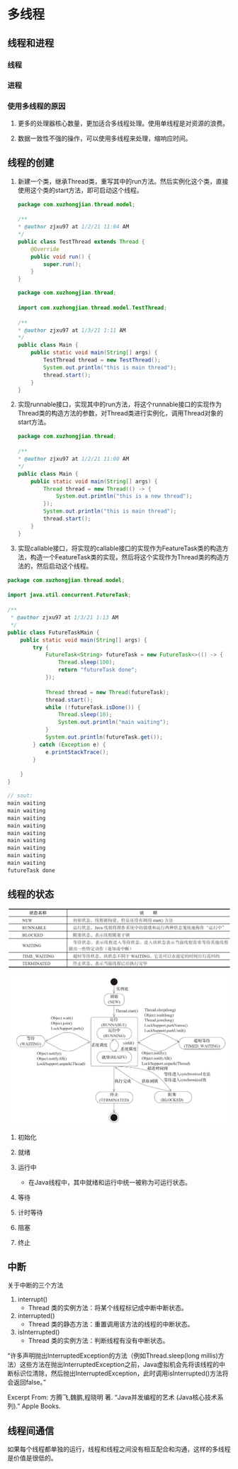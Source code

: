 # 多线程 #

## 线程和进程 ##

### 线程 ###

### 进程 ###

### 使用多线程的原因 ###

1. 更多的处理器核心数量，更加适合多线程处理。使用单线程是对资源的浪费。

2. 数据一致性不强的操作，可以使用多线程来处理，缩响应时间。

## 线程的创建 ##

1. 新建一个类，继承Thread类，重写其中的run方法。然后实例化这个类，直接使用这个类的start方法，即可启动这个线程。

    ```java
    package com.xuzhongjian.thread.model;

    /**
    * @author zjxu97 at 1/2/21 11:04 AM
    */
    public class TestThread extends Thread {
        @Override
        public void run() {
            super.run();
        }
    }
    ```

    ```java
    package com.xuzhongjian.thread;

    import com.xuzhongjian.thread.model.TestThread;

    /**
    * @author zjxu97 at 1/3/21 1:11 AM
    */
    public class Main {
        public static void main(String[] args) {
            TestThread thread = new TestThread();
            System.out.println("this is main thread");
            thread.start();
        }
    }
    ```

2. 实现runnable接口，实现其中的run方法，将这个runnable接口的实现作为Thread类的构造方法的参数，对Thread类进行实例化，调用Thread对象的start方法。

    ```java
    package com.xuzhongjian.thread;

    /**
    * @author zjxu97 at 1/2/21 11:00 AM
    */
    public class Main {
        public static void main(String[] args) {
            Thread thread = new Thread(() -> {
                System.out.println("this is a new thread");
            });
            System.out.println("this is main thread");
            thread.start();
        }
    }
    ```

3. 实现callable接口，将实现的callable接口的实现作为FeatureTask类的构造方法，构造一个FeatureTask类的实现，然后将这个实现作为Thread类的构造方法的，然后启动这个线程。

```java
package com.xuzhongjian.thread.model;

import java.util.concurrent.FutureTask;

/**
 * @author zjxu97 at 1/3/21 1:13 AM
 */
public class FutureTaskMain {
    public static void main(String[] args) {
        try {
            FutureTask<String> futureTask = new FutureTask<>(() -> {
                Thread.sleep(100);
                return "futureTask done";
            });

            Thread thread = new Thread(futureTask);
            thread.start();
            while (!futureTask.isDone()) {
                Thread.sleep(10);
                System.out.println("main waiting");
            }
            System.out.println(futureTask.get());
        } catch (Exception e) {
            e.printStackTrace();
        }

    }
}
```

```java
// sout:
main waiting
main waiting
main waiting
main waiting
main waiting
main waiting
main waiting
main waiting
main waiting
futureTask done
```

## 线程的状态 ##

![Java线程状态表](../imgs/thread_status.jpg)

![线程转化图](../imgs/thread_tans.jpg)

1. 初始化

2. 就绪

3. 运行中
   - 在Java线程中，其中就绪和运行中统一被称为可运行状态。

4. 等待

5. 计时等待

6. 阻塞

7. 终止

## 中断 ##

关于中断的三个方法

1. interrupt()
    - Thread 类的实例方法：将某个线程标记成中断中断状态。
2. interrupted()
    - Thread 类的静态方法：重置调用该方法的线程的中断状态。
3. isInterrupted()
    - Thread 类的实例方法：判断线程有没有中断状态。

“许多声明抛出InterruptedException的方法（例如Thread.sleep(long millis)方法）这些方法在抛出InterruptedException之前，Java虚拟机会先将该线程的中断标识位清除，然后抛出InterruptedException，此时调用isInterrupted()方法将会返回false。”

Excerpt From: 方腾飞,魏鹏,程晓明 著. “Java并发编程的艺术 (Java核心技术系列).” Apple Books.

## 线程间通信 ##

如果每个线程都单独的运行，线程和线程之间没有相互配合和沟通，这样的多线程是价值是很低的。
